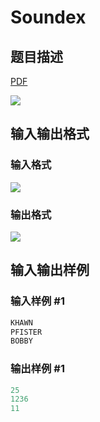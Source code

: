 # Soundex

## 题目描述

[problemUrl]: https://uva.onlinejudge.org/index.php?option=com_onlinejudge&Itemid=8&category=14&page=show_problem&problem=1201

[PDF](https://uva.onlinejudge.org/external/102/p10260.pdf)

![](https://cdn.luogu.com.cn/upload/vjudge_pic/UVA10260/b4bb72f4f7e3668fe7730c397895e97129f13321.png)

## 输入输出格式

### 输入格式

![](https://cdn.luogu.com.cn/upload/vjudge_pic/UVA10260/49e892dc238fae14e3e261084d60f4b822159fa3.png)

### 输出格式

![](https://cdn.luogu.com.cn/upload/vjudge_pic/UVA10260/f083d30d65680971e1b181e85cca9f8b92c0f57e.png)

## 输入输出样例

### 输入样例 #1

```cpp
KHAWN
PFISTER
BOBBY
```


### 输出样例 #1

```cpp
25
1236
11
```


